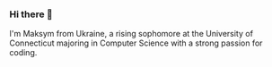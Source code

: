 ### Hi there 👋

I'm Maksym from Ukraine, a rising sophomore at the University of Connecticut majoring in Computer Science with a strong passion for coding.
